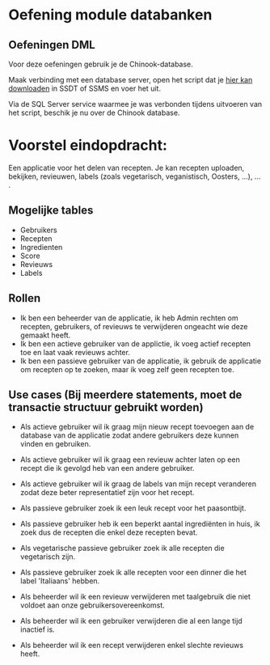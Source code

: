 # Oefening module databanken

## Oefeningen DML

Voor deze oefeningen gebruik je de Chinook-database.

Maak verbinding met een database server, open het script dat je [hier kan downloaden](https://raw.githubusercontent.com/lerocha/chinook-database/master/ChinookDatabase/DataSources/Chinook_SqlServer.sql) in SSDT of SSMS en voer het uit.

Via de SQL Server service waarmee je was verbonden tijdens uitvoeren van het script, beschik je nu over de Chinook database.

# Voorstel eindopdracht:



Een applicatie voor het delen van recepten. Je kan recepten uploaden, bekijken, revieuwen, labels (zoals vegetarisch, veganistisch, Oosters, ...), ... .

## Mogelijke tables

 - Gebruikers
 - Recepten
 - Ingredienten 
 - Score
 - Revieuws
 - Labels

## Rollen

 - Ik ben een beheerder van de applicatie, ik heb Admin rechten om recepten, gebruikers, of revieuws te verwijderen ongeacht wie deze gemaakt heeft.
 - Ik ben een actieve gebruiker van de applictie, ik voeg actief recepten toe en laat vaak revieuws achter.
 - Ik ben een passieve gebruiker van de applicatie, ik gebruik de applicatie om recepten op te zoeken, maar ik voeg zelf geen recepten toe. 

## Use cases (Bij meerdere statements, moet de transactie structuur gebruikt worden)

 - Als actieve gebruiker wil ik graag mijn nieuw recept toevoegen aan de database van de applicatie zodat andere gebruikers deze kunnen vinden en gebruiken.
 - Als actieve gebruiker wil ik graag een revieuw achter laten op een recept die ik gevolgd heb van een andere gebruiker.
 - Als actieve gebruiker wil ik graag de labels van mijn recept veranderen zodat deze beter representatief zijn voor het recept.

 - Als passieve gebruiker zoek ik een leuk recept voor het paasontbijt.
 - Als passieve gebruiker heb ik een beperkt aantal ingrediënten in huis, ik zoek dus de recepten die enkel deze recepten bevat.
 - Als vegetarische passieve gebruiker zoek ik alle recepten die vegetarisch zijn.
 - Als passieve gebruiker zoek ik alle recepten voor een dinner die het label 'Italiaans' hebben.

 - Als beheerder wil ik een revieuw verwijderen met taalgebruik die niet voldoet aan onze gebruikersovereenkomst.
 - Als beheerder wil ik een gebruiker verwijderen die al een lange tijd inactief is.
 - Als beheerder wil ik een recept verwijderen enkel slechte revieuws heeft.


